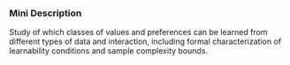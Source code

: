 ### Mini Description

Study of which classes of values and preferences can be learned from different types of data and interaction, including formal characterization of learnability conditions and sample complexity bounds.

